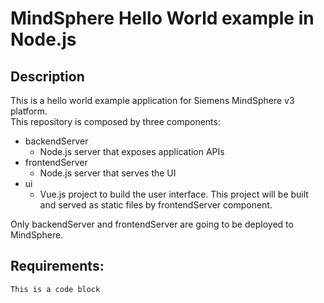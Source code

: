 # MindSphere Hello World example in Node.js
## Description
This is a hello world example application for Siemens MindSphere v3 platform. <br />
This repository is composed by three components:
*  backendServer
    * Node.js server that exposes application APIs
*  frontendServer
    * Node.js server that serves the UI
*  ui
    *  Vue.js project to build the user interface. This project will be built and served as static files by frontendServer component.

Only backendServer and frontendServer are going to be deployed to MindSphere.

## Requirements:


```
This is a code block
```